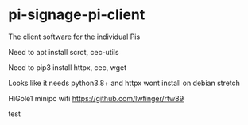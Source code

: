 # pi-signage-pi-client
The client software for the individual Pis

Need to apt install scrot, cec-utils

Need to pip3 install httpx, cec, wget

Looks like it needs python3.8+ and httpx wont install on debian stretch

HiGole1 minipc wifi https://github.com/lwfinger/rtw89

test